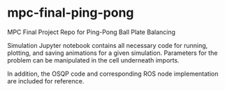 # mpc-final-ping-pong
MPC Final Project Repo for Ping-Pong Ball Plate Balancing

Simulation Jupyter notebook contains all necessary code for running, plotting, and saving animations for a given simulation. Parameters for the problem can be manipulated in the cell underneath imports.

In addition, the OSQP code and corresponding ROS node implementation are included for reference.
